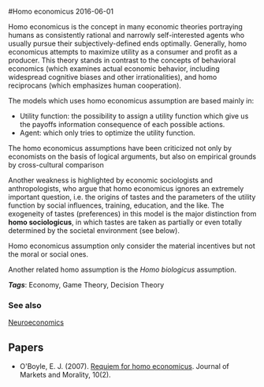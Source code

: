 
#Homo economicus
2016-06-01

Homo economicus is the concept in many economic theories portraying humans as consistently rational and narrowly self-interested agents who usually pursue their subjectively-defined ends optimally. Generally, homo economicus attempts to maximize utility as a consumer and profit as a producer. This theory stands in contrast to the concepts of behavioral economics (which examines actual economic behavior, including widespread cognitive biases and other irrationalities), and homo reciprocans (which emphasizes human cooperation).

The models which uses homo economicus assumption are based mainly in:
* Utility function: the possibility to assign a utility function which give us the payoffs information consequence of each possible actions.
* Agent: which only tries to optimize the utility function.

The homo economicus assumptions have been criticized not only by economists on the basis of logical arguments, but also on empirical grounds by cross-cultural comparison

Another weakness is highlighted by economic sociologists and anthropologists, who argue that homo economicus ignores an extremely important question, i.e. the origins of tastes and the parameters of the utility function by social influences, training, education, and the like. The exogeneity of tastes (preferences) in this model is the major distinction from **homo sociologicus**, in which tastes are taken as partially or even totally determined by the societal environment (see below).

Homo economicus assumption only consider the material incentives but not the moral or social ones.

Another related homo assumption is the *Homo biologicus* assumption.

***Tags***: Economy, Game Theory, Decision Theory

### See also
[Neuroeconomics](/neuroeconomics)
## Papers
* O'Boyle, E. J. (2007). [Requiem for homo economicus](http://www.marketsandmorality.com/index.php/mandm/article/download/235/225). Journal of Markets and Morality, 10(2).


